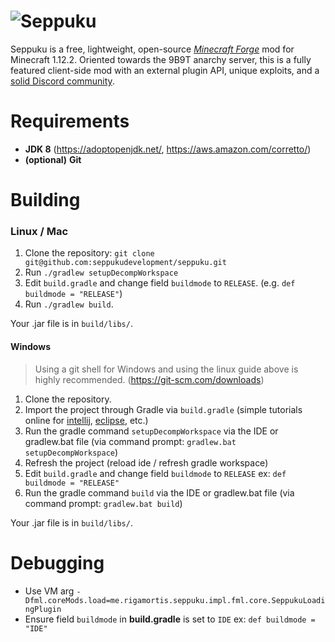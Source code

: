 # ![Seppuku](res/seppuku_full.png)

Seppuku is a free, lightweight, open-source [_Minecraft Forge_](https://files.minecraftforge.net/) mod for Minecraft 1.12.2. Oriented towards the 9B9T anarchy server, this is a fully featured client-side mod with an external plugin API, unique exploits, and a [solid Discord community](https://discord.gg/UzWBZPe).

# Requirements
- **JDK 8** (https://adoptopenjdk.net/, https://aws.amazon.com/corretto/)
- __(optional)__ **Git**

# Building

### Linux / Mac
1. Clone the repository: `git clone git@github.com:seppukudevelopment/seppuku.git`
2. Run `./gradlew setupDecompWorkspace` 
3. Edit `build.gradle` and change field `buildmode` to `RELEASE`. (e.g. `def
 buildmode = "RELEASE"`)
4. Run `./gradlew build`.

Your .jar file is in `build/libs/`.

#### Windows
> Using a git shell for Windows and using the linux guide above is highly recommended. (https://git-scm.com/downloads) 
1. Clone the repository.
2. Import the project through Gradle via `build.gradle` (simple tutorials online for 
[intellij](https://stackoverflow.com/questions/31256356/how-to-import-gradle-projects-in-intellij), 
[eclipse](https://stackoverflow.com/questions/10722773/import-existing-gradle-git-project-into-eclipse), etc.)
3. Run the gradle command `setupDecompWorkspace` via the IDE or gradlew.bat file (via command prompt: `gradlew.bat setupDecompWorkspace`) 
4. Refresh the project (reload ide / refresh gradle workspace)
5. Edit `build.gradle` and change field `buildmode` to `RELEASE` ex: `def
buildmode = "RELEASE"`
6. Run the gradle command `build` via the IDE or gradlew.bat file (via
 command prompt: `gradlew.bat build`) 
 
Your .jar file is in `build/libs/`.

# Debugging
- Use VM arg `-Dfml.coreMods.load=me.rigamortis.seppuku.impl.fml.core.SeppukuLoadingPlugin`
- Ensure field `buildmode` in **build.gradle** is set to `IDE` ex: `def buildmode = "IDE"`
